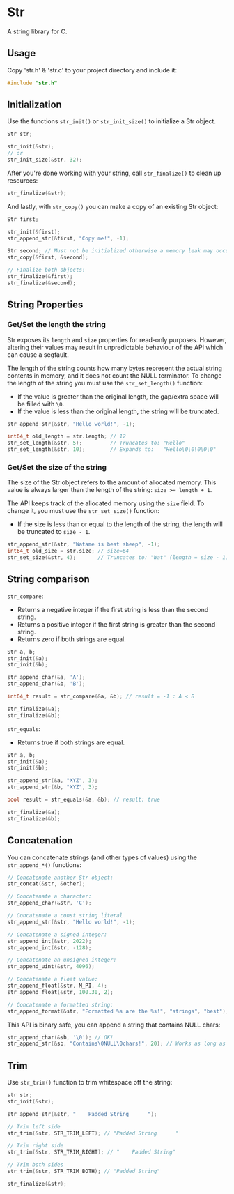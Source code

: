 # Str

A string library for C.

## Usage

Copy 'str.h' & 'str.c' to your project directory and include it:

```c
#include "str.h"
```

## Initialization

Use the functions `str_init()` or `str_init_size()` to initialize a Str object.

```c
Str str;

str_init(&str);
// or
str_init_size(&str, 32);
```

After you're done working with your string, call `str_finalize()` to clean up resources:

```c
str_finalize(&str);
```

And lastly, with `str_copy()` you can make a copy of an existing Str object:

```c
Str first;

str_init(&first);
str_append_str(&first, "Copy me!", -1);

Str second; // Must not be initialized otherwise a memory leak may occur!
str_copy(&first, &second);

// Finalize both objects!
str_finalize(&first);
str_finalize(&second);
```

## String Properties

### Get/Set the length the string

Str exposes its `length` and `size` properties for read-only purposes. However, altering their values may result in
unpredictable behaviour of the API which can cause a segfault.

The length of the string counts how many bytes represent the actual string contents in memory, and it does not count
the NULL terminator. To change the length of the string you must use the `str_set_length()` function:

* If the value is greater than the original length, the gap/extra space will be filled with `\0`.
* If the value is less than the original length, the string will be truncated.

```c
str_append_str(&str, "Hello world!", -1);

int64_t old_length = str.length; // 12
str_set_length(&str, 5);         // Truncates to: "Hello"
str_set_length(&str, 10);        // Expands to:   "Hello\0\0\0\0\0"
```

### Get/Set the size of the string

The size of the Str object refers to the amount of allocated memory. This value is always larger than the
length of the string: `size >= length + 1`.

The API keeps track of the allocated memory using the `size` field. To change it, you must use the `str_set_size()`
function:

* If the size is less than or equal to the length of the string, the length will be truncated to `size - 1`.

```c
str_append_str(&str, "Watame is best sheep", -1);
int64_t old_size = str.size; // size=64
str_set_size(&str, 4);       // Truncates to: "Wat" (length = size - 1)
```

## String comparison

`str_compare`:

* Returns a negative integer if the first string is less than the second string.
* Returns a positive integer if the first string is greater than the second string.
* Returns zero if both strings are equal.

```c
Str a, b;
str_init(&a);
str_init(&b);

str_append_char(&a, 'A');
str_append_char(&b, 'B');

int64_t result = str_compare(&a, &b); // result = -1 : A < B

str_finalize(&a);
str_finalize(&b);
```

`str_equals`:

* Returns true if both strings are equal.

```c
Str a, b;
str_init(&a);
str_init(&b);

str_append_str(&a, "XYZ", 3);
str_append_str(&b, "XYZ", 3);

bool result = str_equals(&a, &b); // result: true

str_finalize(&a);
str_finalize(&b);
```

## Concatenation

You can concatenate strings (and other types of values) using the `str_append_*()` functions:

```c
// Concatenate another Str object:
str_concat(&str, &other);

// Concatenate a character:
str_append_char(&str, 'C');

// Concatenate a const string literal
str_append_str(&str, "Hello world!", -1);

// Concatenate a signed integer:
str_append_int(&str, 2022);
str_append_int(&str, -128);

// Concatenate an unsigned integer:
str_append_uint(&str, 4096);

// Concatenate a float value:
str_append_float(&str, M_PI, 4);
str_append_float(&str, 100.30, 2);

// Concatenate a formatted string:
str_append_format(&str, "Formatted %s are the %s!", "strings", "best");
```

This API is binary safe, you can append a string that contains NULL chars:

```c
str_append_char(&sb, '\0'); // OK!
str_append_str(&sb, "Contains\0NULL\0chars!", 20); // Works as long as you know the length
```

## Trim

Use `str_trim()` function to trim whitespace off the string:

```c
str str;
str_init(&str);

str_append_str(&str, "    Padded String      ");

// Trim left side
str_trim(&str, STR_TRIM_LEFT); // "Padded String      "

// Trim right side
str_trim(&str, STR_TRIM_RIGHT); // "    Padded String"

// Trim both sides
str_trim(&str, STR_TRIM_BOTH); // "Padded String"

str_finalize(&str);
```

